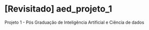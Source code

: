 # [Revisitado] aed_projeto_1
Projeto 1 - Pós Graduação de Inteligência Artificial e Ciência de dados

